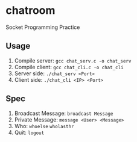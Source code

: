 # chatroom

Socket Programming Practice

## Usage

1. Compile server: `gcc chat_serv.c -o chat_serv`
2. Compile client: `gcc chat_cli.c -o chat_cli`
3. Server side: `./chat_serv <Port>`
4. Client side: `./chat_cli <IP> <Port>`

## Spec

1. Broadcast Message: `broadcast Message`
2. Private Message: `message <User> <Message>`
4. Who: `whoelse` `wholasthr`
5. Quit: `logout`
